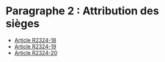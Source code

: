 # Paragraphe 2 : Attribution des sièges

* [Article R2324-18](./LEGIARTI000018535218.md)
* [Article R2324-19](./LEGIARTI000018535216.md)
* [Article R2324-20](./LEGIARTI000018535214.md)
